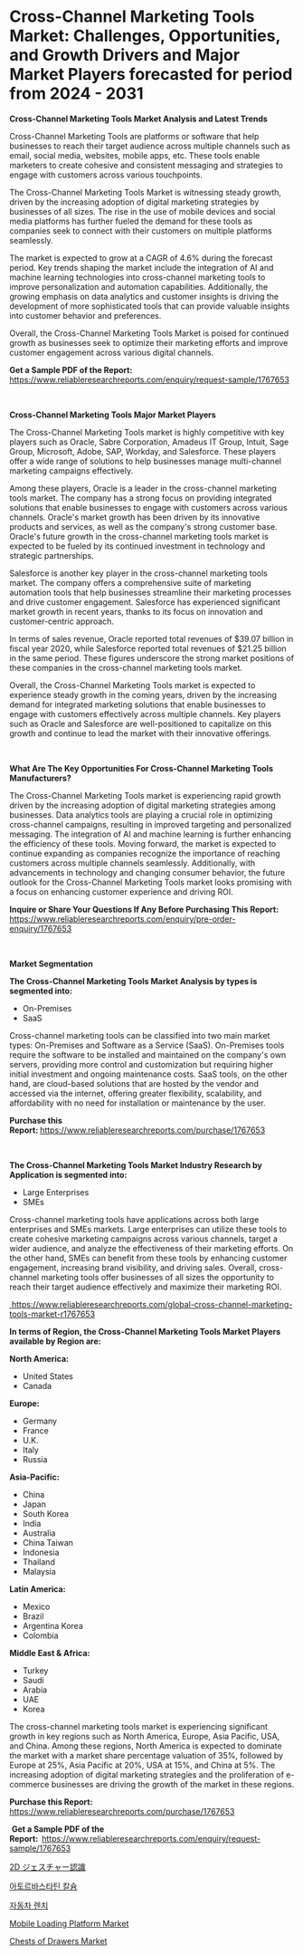 <p><h1>Cross-Channel Marketing Tools Market: Challenges, Opportunities, and Growth Drivers and Major Market Players forecasted for period from 2024 - 2031</h1></p><p><strong>Cross-Channel Marketing Tools Market Analysis and Latest Trends</strong></p>
<p><p>Cross-Channel Marketing Tools are platforms or software that help businesses to reach their target audience across multiple channels such as email, social media, websites, mobile apps, etc. These tools enable marketers to create cohesive and consistent messaging and strategies to engage with customers across various touchpoints.</p><p>The Cross-Channel Marketing Tools Market is witnessing steady growth, driven by the increasing adoption of digital marketing strategies by businesses of all sizes. The rise in the use of mobile devices and social media platforms has further fueled the demand for these tools as companies seek to connect with their customers on multiple platforms seamlessly.</p><p>The market is expected to grow at a CAGR of 4.6% during the forecast period. Key trends shaping the market include the integration of AI and machine learning technologies into cross-channel marketing tools to improve personalization and automation capabilities. Additionally, the growing emphasis on data analytics and customer insights is driving the development of more sophisticated tools that can provide valuable insights into customer behavior and preferences.</p><p>Overall, the Cross-Channel Marketing Tools Market is poised for continued growth as businesses seek to optimize their marketing efforts and improve customer engagement across various digital channels.</p></p>
<p><strong>Get a Sample PDF of the Report:&nbsp;</strong> <a href="https://www.reliableresearchreports.com/enquiry/request-sample/1767653">https://www.reliableresearchreports.com/enquiry/request-sample/1767653</a></p>
<p>&nbsp;</p>
<p><strong>Cross-Channel Marketing Tools Major Market Players</strong></p>
<p><p>The Cross-Channel Marketing Tools market is highly competitive with key players such as Oracle, Sabre Corporation, Amadeus IT Group, Intuit, Sage Group, Microsoft, Adobe, SAP, Workday, and Salesforce. These players offer a wide range of solutions to help businesses manage multi-channel marketing campaigns effectively.</p><p>Among these players, Oracle is a leader in the cross-channel marketing tools market. The company has a strong focus on providing integrated solutions that enable businesses to engage with customers across various channels. Oracle's market growth has been driven by its innovative products and services, as well as the company's strong customer base. Oracle's future growth in the cross-channel marketing tools market is expected to be fueled by its continued investment in technology and strategic partnerships.</p><p>Salesforce is another key player in the cross-channel marketing tools market. The company offers a comprehensive suite of marketing automation tools that help businesses streamline their marketing processes and drive customer engagement. Salesforce has experienced significant market growth in recent years, thanks to its focus on innovation and customer-centric approach.</p><p>In terms of sales revenue, Oracle reported total revenues of $39.07 billion in fiscal year 2020, while Salesforce reported total revenues of $21.25 billion in the same period. These figures underscore the strong market positions of these companies in the cross-channel marketing tools market.</p><p>Overall, the Cross-Channel Marketing Tools market is expected to experience steady growth in the coming years, driven by the increasing demand for integrated marketing solutions that enable businesses to engage with customers effectively across multiple channels. Key players such as Oracle and Salesforce are well-positioned to capitalize on this growth and continue to lead the market with their innovative offerings.</p></p>
<p>&nbsp;</p>
<p><strong>What Are The Key Opportunities For Cross-Channel Marketing Tools Manufacturers?</strong></p>
<p><p>The Cross-Channel Marketing Tools market is experiencing rapid growth driven by the increasing adoption of digital marketing strategies among businesses. Data analytics tools are playing a crucial role in optimizing cross-channel campaigns, resulting in improved targeting and personalized messaging. The integration of AI and machine learning is further enhancing the efficiency of these tools. Moving forward, the market is expected to continue expanding as companies recognize the importance of reaching customers across multiple channels seamlessly. Additionally, with advancements in technology and changing consumer behavior, the future outlook for the Cross-Channel Marketing Tools market looks promising with a focus on enhancing customer experience and driving ROI.</p></p>
<p><strong>Inquire or Share Your Questions If Any Before Purchasing This Report:</strong> <a href="https://www.reliableresearchreports.com/enquiry/pre-order-enquiry/1767653">https://www.reliableresearchreports.com/enquiry/pre-order-enquiry/1767653</a></p>
<p>&nbsp;</p>
<p><strong>Market Segmentation</strong></p>
<p><strong>The Cross-Channel Marketing Tools Market Analysis by types is segmented into:</strong></p>
<p><ul><li>On-Premises</li><li>SaaS</li></ul></p>
<p><p>Cross-channel marketing tools can be classified into two main market types: On-Premises and Software as a Service (SaaS). On-Premises tools require the software to be installed and maintained on the company's own servers, providing more control and customization but requiring higher initial investment and ongoing maintenance costs. SaaS tools, on the other hand, are cloud-based solutions that are hosted by the vendor and accessed via the internet, offering greater flexibility, scalability, and affordability with no need for installation or maintenance by the user.</p></p>
<p><strong>Purchase this Report:&nbsp;</strong><a href="https://www.reliableresearchreports.com/purchase/1767653">https://www.reliableresearchreports.com/purchase/1767653</a></p>
<p>&nbsp;</p>
<p><strong>The Cross-Channel Marketing Tools Market Industry Research by Application is segmented into:</strong></p>
<p><ul><li>Large Enterprises</li><li>SMEs</li></ul></p>
<p><p>Cross-channel marketing tools have applications across both large enterprises and SMEs markets. Large enterprises can utilize these tools to create cohesive marketing campaigns across various channels, target a wider audience, and analyze the effectiveness of their marketing efforts. On the other hand, SMEs can benefit from these tools by enhancing customer engagement, increasing brand visibility, and driving sales. Overall, cross-channel marketing tools offer businesses of all sizes the opportunity to reach their target audience effectively and maximize their marketing ROI.</p></p>
<p><a href="https://www.reliableresearchreports.com/global-cross-channel-marketing-tools-market-r1767653">&nbsp;https://www.reliableresearchreports.com/global-cross-channel-marketing-tools-market-r1767653</a></p>
<p><strong>In terms of Region, the Cross-Channel Marketing Tools Market Players available by Region are:</strong></p>
<p>
    <p> <strong> North America: </strong>
        <ul>
            <li>United States</li>
            <li>Canada</li>
        </ul>
        </p> 
    <p> <strong> Europe: </strong>
        <ul>
            <li>Germany</li>
            <li>France</li>
            <li>U.K.</li>
            <li>Italy</li>
            <li>Russia</li>
        </ul>
        </p> 
    <p> <strong> Asia-Pacific: </strong>
        <ul>
            <li>China</li>
            <li>Japan</li>
            <li>South Korea</li>
            <li>India</li>
            <li>Australia</li>
            <li>China Taiwan</li>
            <li>Indonesia</li>
            <li>Thailand</li>
            <li>Malaysia</li>
        </ul>
        </p> 
    <p> <strong> Latin America: </strong>
        <ul>
            <li>Mexico</li>
            <li>Brazil</li>
            <li>Argentina Korea</li>
            <li>Colombia</li>
        </ul>
        </p> 
    <p> <strong> Middle East & Africa: </strong>
        <ul>
            <li>Turkey</li>
            <li>Saudi</li>
            <li>Arabia</li>
            <li>UAE</li>
            <li>Korea</li>
        </ul>
    </p>
    </p>
<p><p>The cross-channel marketing tools market is experiencing significant growth in key regions such as North America, Europe, Asia Pacific, USA, and China. Among these regions, North America is expected to dominate the market with a market share percentage valuation of 35%, followed by Europe at 25%, Asia Pacific at 20%, USA at 15%, and China at 5%. The increasing adoption of digital marketing strategies and the proliferation of e-commerce businesses are driving the growth of the market in these regions.</p></p>
<p><strong>Purchase this Report: </strong><a href="https://www.reliableresearchreports.com/purchase/1767653">https://www.reliableresearchreports.com/purchase/1767653</a></p>
<p>&nbsp;<strong>Get a Sample PDF of the Report:&nbsp;&nbsp;</strong><a href="https://www.reliableresearchreports.com/enquiry/request-sample/1767653">https://www.reliableresearchreports.com/enquiry/request-sample/1767653</a></p>
<p><strong></strong></p>
<p><p><a href="https://medium.com/@charityrice70/2d%E3%82%B8%E3%82%A7%E3%82%B9%E3%83%81%E3%83%A3%E3%83%BC%E8%AA%8D%E8%AD%98%E5%B8%82%E5%A0%B4%E3%81%AF-%E5%B8%82%E5%A0%B4%E3%82%B7%E3%82%A7%E3%82%A2-%E3%82%B5%E3%82%A4%E3%82%BA-%E3%81%8A%E3%82%88%E3%81%B32031%E5%B9%B4%E3%81%BE%E3%81%A7%E3%81%AE%E4%BA%88%E6%B8%AC%E3%81%AB%E7%84%A6%E7%82%B9%E3%82%92%E5%BD%93%E3%81%A6%E3%81%A6%E3%81%84%E3%81%BE%E3%81%99-0779a7eb6692">2D ジェスチャー認識</a></p><p><a href="https://medium.com/@sherlock567567/%EC%95%84%ED%86%A0%EB%A5%B4%EB%B0%94%EC%8A%A4%ED%83%80%ED%8B%B4-%EC%B9%BC%EC%8A%98-%EC%8B%9C%EC%9E%A5-%EA%B7%9C%EB%AA%A8-%EC%8B%9C%EC%9E%A5-%EC%A0%84%EB%A7%9D-%EB%B0%8F-%EC%8B%9C%EC%9E%A5-%EC%98%88%EC%B8%A1-2024%EB%85%84%EB%B6%80%ED%84%B0-2031%EB%85%84-cb527fdcbaf5">아토르바스타틴 칼슘</a></p><p><a href="https://medium.com/@cheddar67856/%EC%9E%90%EB%8F%99%EC%B0%A8-%EB%A0%8C%EC%B9%98-%EC%8B%9C%EC%9E%A5-%EB%B3%B4%EA%B3%A0%EC%84%9C%EB%8A%94%EC%9D%B4-%EC%8B%9C%EC%9E%A5%EC%9D%98-%EC%B5%9C%EC%8B%A0-%EB%8F%99%ED%96%A5-%EB%B0%8F-%EC%84%B1%EC%9E%A5-%EA%B8%B0%ED%9A%8C%EB%A5%BC-%EB%B0%9D%ED%98%80%EC%A4%8D%EB%8B%88%EB%8B%A4-e977ed08dfbb">자동차 렌치</a></p><p><a href="https://www.linkedin.com/pulse/mobile-loading-platform-market-key-successful-business-strategy-cz25e?trackingId=UugNFBQJaH%2B62GHSNS25Yw%3D%3D">Mobile Loading Platform Market</a></p><p><a href="https://www.linkedin.com/pulse/chests-drawers-market-exploring-share-trends-future-growth-mzj0e?trackingId=iT0Lu5Mh36woJ6l7i1lDqw%3D%3D">Chests of Drawers Market</a></p></p>